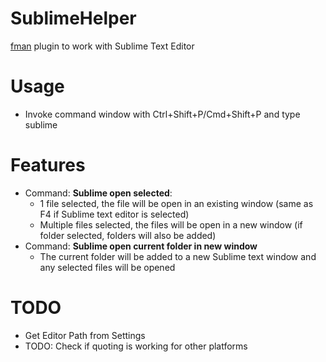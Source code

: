 # SublimeHelper
[fman](https://fman.io) plugin to work with Sublime Text Editor

# Usage
* Invoke command window with Ctrl+Shift+P/Cmd+Shift+P and type sublime

# Features
* Command: **Sublime open selected**:
  * 1 file selected, the file will be open in an existing window (same as F4 if Sublime text editor is selected)
  * Multiple files selected, the files will be open in a new window (if folder selected, folders will also be added)
* Command: **Sublime open current folder in new window**
  * The current folder will be added to a new Sublime text window and any selected files will be opened



# TODO
* Get Editor Path from Settings
* TODO: Check if quoting is working for other platforms